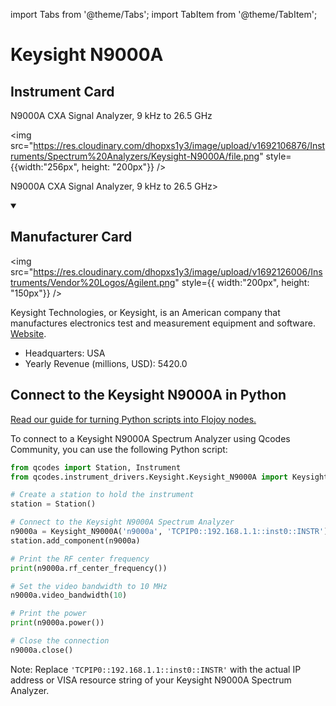 
import Tabs from '@theme/Tabs';
import TabItem from '@theme/TabItem';

# Keysight N9000A

## Instrument Card

<div className="flex">

<div>

N9000A CXA Signal Analyzer, 9 kHz to 26.5 GHz

</div>

<img src="https://res.cloudinary.com/dhopxs1y3/image/upload/v1692106876/Instruments/Spectrum%20Analyzers/Keysight-N9000A/file.png" style={{width:"256px", height: "200px"}} />

</div>

N9000A CXA Signal Analyzer, 9 kHz to 26.5 GHz>

<details open>
<summary><h2>Manufacturer Card</h2></summary>

<img src="https://res.cloudinary.com/dhopxs1y3/image/upload/v1692126006/Instruments/Vendor%20Logos/Agilent.png" style={{ width:"200px", height: "150px"}} />

Keysight Technologies, or Keysight, is an American company that manufactures electronics test and measurement equipment and software. <a href="https://www.keysight.com/us/en/home.html">Website</a>.

<ul>
  <li>Headquarters: USA</li>
  <li>Yearly Revenue (millions, USD): 5420.0</li>
</ul>
</details>

## Connect to the Keysight N9000A in Python

[Read our guide for turning Python scripts into Flojoy nodes.](https://docs.flojoy.ai/custom-nodes/creating-custom-node/)


<Tabs>
<TabItem value="Qcodes Community" label="Qcodes Community">

To connect to a Keysight N9000A Spectrum Analyzer using Qcodes Community, you can use the following Python script:

```python
from qcodes import Station, Instrument
from qcodes.instrument_drivers.Keysight.Keysight_N9000A import Keysight_N9000A

# Create a station to hold the instrument
station = Station()

# Connect to the Keysight N9000A Spectrum Analyzer
n9000a = Keysight_N9000A('n9000a', 'TCPIP0::192.168.1.1::inst0::INSTR')
station.add_component(n9000a)

# Print the RF center frequency
print(n9000a.rf_center_frequency())

# Set the video bandwidth to 10 MHz
n9000a.video_bandwidth(10)

# Print the power
print(n9000a.power())

# Close the connection
n9000a.close()
```

Note: Replace `'TCPIP0::192.168.1.1::inst0::INSTR'` with the actual IP address or VISA resource string of your Keysight N9000A Spectrum Analyzer.

</TabItem>
</Tabs>
